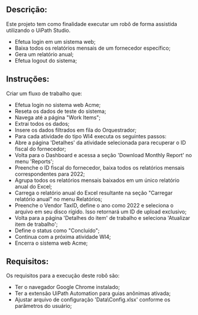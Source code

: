 ## Descrição:

 Este projeto tem como finalidade executar um robô de forma assistida utilizando o UiPath Studio.
 
 - Efetua login em um sistema web;
 - Baixa todos os relatórios mensais de um fornecedor específico;
 - Gera um relatório anual;
 - Efetua logout do sistema;
 
 
## Instruções:

Criar um fluxo de trabalho que: 
 - Efetua login no sistema web Acme;
 - Reseta os dados de teste do sistema;
 - Navega até a página "Work Items";
 - Extrai todos os dados;
 - Insere os dados filtrados em fila do Orquestrador;
 - Para cada atividade do tipo WI4 executa os seguintes passos:
  - Abre a página 'Detalhes' da atividade selecionada para recuperar o ID fiscal do fornecedor;
  - Volta para o Dashboard e acessa a seção 'Download Monthly Report' no menu 'Reports';
  - Preenche o ID fiscal do fornecedor, baixa todos os relatórios mensais correspondentes para 2022;
  - Agrupa todos os relatórios mensais baixados em um único relatório anual do Excel;
  - Carrega o relatório anual do Excel resultante na seção "Carregar relatório anual" no menu Relatórios;
  - Preenche o Vendor TaxID, define o ano como 2022 e seleciona o arquivo em seu disco rígido. Isso retornará um ID de upload exclusivo;
  - Volta para a página 'Detalhes do item' de trabalho e seleciona 'Atualizar item de trabalho';
  - Define o status como "Concluído";    
  - Continua com a próxima atividade WI4;    
 - Encerra o sistema web Acme;

## Requisitos:

 Os requisitos para a execução deste robô são:

- Ter o navegador Google Chrome instalado; 
- Ter a extensão UiPath Automation para guias anônimas ativada;
- Ajustar arquivo de configuração 'Data\Config.xlsx' conforme os parâmetros do usuário;
